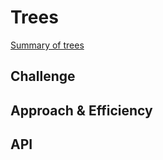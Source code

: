 # Trees
<!-- Short summary or background information -->
[Summary of trees](https://github.com/dinaayoub/reading-notes/blob/gh-pages/401/class-15.md)

## Challenge
<!-- Description of the challenge -->

## Approach & Efficiency
<!-- What approach did you take? Why? What is the Big O space/time for this approach? -->

## API
<!-- Description of each method publicly available in each of your trees -->